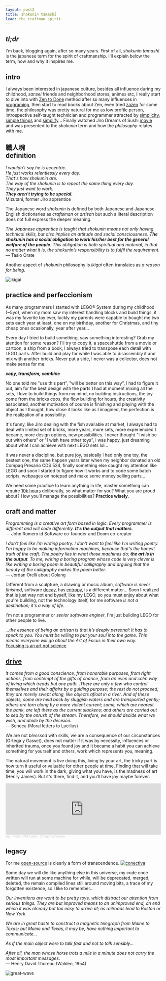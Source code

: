 ```yaml
---
layout: post2
title: shokunin tamashī
lead: the craftman spirit.
---
```


## _tl;dr_

I'm back, blogging again, after so many years. First of all, _shokunin tamashī_ is the japanese term for the spirit of craftmanship. I'll explain below the term, how and why it inspires me.

## intro

I always been interested in japanese culture, besides all influence during my childhood, _sansei_ friends and neighborhood stores, animes etc, I really start to dive into with [Zen to Done](https://archive.org/stream/ZenToDoneTheUltimateSimpleProductivitySystemByLeoBabauta/zen_to_done.Leo_Babauta-jorel314_djvu.txt) method after so many influences in [programing](https://www.zenprogrammer.org/en/10-rules-of-a-zen-programmer.html),
then start to read books about Zen, even tried [zazen](https://en.wikipedia.org/wiki/Zazen) for some time, the philosophy was pretty natural for me as low profile person, introspective self-taught technician and programmer attracted by [simplicity](http://www.extremeprogramming.org/rules/simple.html), [simple things](http://lawsofsimplicity.com/) and [simplify](https://www.goodreads.com/quotes/897002-our-life-is-frittered-away-by-detail-simplicity-simplicity-simplicity-i)...
Finally watched Jiro Dreams of Sushi [movie](https://www.imdb.com/title/tt1772925/) and was presented to the _shokunin_ term and how the _philosophy_ relates with me.

## 職人魂<br> definition

_I wouldn't say he is eccentric._<br>
_He just works relentlessly every day._<br>
_That's how shokunin are._<br>
_The way of the shokunin is to repeat the same thing every day._<br>
_They just want to work._<br>
_**They aren't trying to be special.**_<br>
Mizutani, former Jiro apprentice

The Japanese word _shokunin_ is defined by both Japanese and Japanese-English dictionaries as _craftsman_ or _artisan_ but such a literal description
does not full express the deeper meaning.

_The Japanese apprentice is taught that shokunin means not only having technical skills, but also implies an attitude and social consciousness. **The shokunin has a social obligation to work his/her best for the general welfare of the people**. This obligation is both spiritual and material, in that no matter what it is, the shokunin’s responsibility is to fulfil the requirement._<br>
— Tasio Orate

Another aspect of _shokunin_ philosophy is _ikigai_ often translates as _a reason for being_.

![ikigai](/assets/files/ikigai.webp)


## practice and perfeccionism

As many programmers I started with LEGO® System during my childhood (~5yo), when my mom saw my interest handling blocks and build things,
it was my favorite toy ever, luckly my parents were capable to bought me two sets each year at least, one on my birthday, another for Christmas, and tiny cheap ones ocasionally, year after year...

Every day I tried to build something, saw something interesting? Grab my atention for some reason? I'll try to copy it, a spaceshuttle
from a movie or cartoon, a ship from a book, I always tried to transpose each detail with LEGO parts. After build and play for while I was able to disassembly it and mix with another bricks.
Never put a side, I never was a collector, does not make sense for me.

_**copy, transform, combine**_

No one told me "use this part", "will be better on this way", I had to figure it out, aim
for the best design with the parts I had at moment mixing all the sets, I love to build things from my mind, no building instructions, the joy come from the bricks _caos_, the flow building for hours, the creativity associated,
another motivation of course is finishing and playing with the object as I thought, how close it looks like as I imagined, the perfection is the realization of a possibility.

It's funny, like Jiro dealing with the fish available at market, I always had to deal with limited set of bricks, more years, more sets, more experiencied I became, more design options, new possibilities.
I never thought "I wish be out with others" or "I wish have other toys", I was happy, just dreaming about what I can achieve with next LEGO sets lol...

It was never a discipline, but pure joy, basically I had only one toy, the bestest one, the same happen years later when my neighbor donated an old Compaq Presario CDS 524,
finally something else caught my attention like LEGO and soon I started to figure how it works and to code some batch scripts, webpages on notepad and make some money selling parts...

We need some practice to learn anything in life, master something can require [10k hours](https://en.wikipedia.org/wiki/Outliers_(book)) deliberatly, so what matter for you? What you are proud about? How you'll manage the possibilities? **Practice wisely**.

## craft and matter

_Programming is a creative art form based in logic. Every programmer is different and will code differently. **It's the output that matters**._<br>
— John Romero id Software co-founder and Doom co-creator

_I don't feel like I'm writing poetry. I don't want to feel like I'm writing poetry. I'm happy to be making information machines, because that's the honest truth of the craft. The poetry lies in what those machines do; **the art is in the output**. To me, writing a boring program whose code is very clever is like writing a boring poem in beautiful calligraphy and arguing that the beauty of the calligraphy makes the poem better._<br>
— Jordan Orelli about Golang

Different from a sculpture, a drawing or music album, _software is never finished_, software [decay](https://en.wikipedia.org/wiki/Software_rot), has [entropy](https://www.amazon.com/Pragmatic-Programmer-Journeyman-Master/dp/020161622X), is a different matter... Soon I realized that is just way not end byself, like my LEGO, so you must enjoy about what you're building, not the technology itself, for me software _is not a destination; it's a way of life_.

I'm not a programmer or _senior software enginer_, I'm just building LEGO for other people to live.

_...the essence of being an artisan is that it’s deeply personal: It has to speak to you. You must be willing to put your soul into the game. This means everyone will go about the Art of Focus in their own way._<br>[Focusing is an art not science](https://web.archive.org/web/20230120001146/https://fs.blog/focusing-art-not-science/)

## [drive](https://www.goodreads.com/book/show/6452796-drive)

_It comes from a good conscience, from honorable purposes, from right actions, from contempt of the gifts of chance, from an even and calm way of living which treads but one path…There are only a few who control themselves and their affairs by a guiding purpose; the rest do not proceed; they are merely swept along, like objects afloat in a river. And of these objects, some are held back by sluggish waters and are transported gently; others are torn along by a more violent current; some, which are nearest the bank, are left there as the current slackens; and others are carried out to sea by the onrush of the stream. Therefore, we should decide what we wish, and abide by the decision._<br>
— Seneca (Moral letters to Lucilius)

We are not _bleessed_ with skills, we are a consequence of our circunstances (Ortega y Gasset), does not matter if it was by necessity, influences or inherited trauma, once you found joy and it became a habit you can achieve something for yourself and others, work which represents you, meaning.

The natural movement is live doing this, living by your art, the tricky part is how turn it useful or valuable for other people at time. Finding that will take time, you will work in the dark, giving what you have, is the madness of art (Henry James). But it's there, find it, and you'll have joy maybe forever.

<iframe width="100%" height="166" scrolling="no" frameborder="no" allow="autoplay" src="https://w.soundcloud.com/player/?url=https%3A//api.soundcloud.com/tracks/383959037&color=%23ff5500&auto_play=false&hide_related=false&show_comments=true&show_user=true&show_reposts=false&show_teaser=true"></iframe><div style="font-size: 10px; color: #cccccc;line-break: anywhere;word-break: normal;overflow: hidden;white-space: nowrap;text-overflow: ellipsis; font-family: Interstate,Lucida Grande,Lucida Sans Unicode,Lucida Sans,Garuda,Verdana,Tahoma,sans-serif;font-weight: 100;"><a href="https://soundcloud.com/danielgvargas" title="dgv" target="_blank" style="color: #cccccc; text-decoration: none;">dgv</a> · <a href="https://soundcloud.com/danielgvargas/o-fogo-na-floresta" title="Heitor Villa-Lobos - O fogo na floresta" target="_blank" style="color: #cccccc; text-decoration: none;">Heitor Villa-Lobos - O fogo na floresta</a></div>

## legacy

For me [open-source](https://en.wikipedia.org/wiki/Open-source-software_movement) is clearly a form of transcendence.
[![conectiva](/assets/files/Fm2ct3DWAAEu3L3.jpg)](https://distrowatch.com/table.php?distribution=conectiva)

Some day we will die like anything else in this universe, my code once written will run at some machine for while,
will be deprecated, merged, deleted, the remain compiled lines still around moving bits, a trace of my forgotten existence, so I like to remember...

_Our inventions are wont to be pretty toys, which distract our attention from serious things. They are but improved means to an unimproved end, an end which it was already but too easy to arrive at; as railroads lead to Boston or New York._

_We are in great haste to construct a magnetic telegraph from Maine to Texas; but Maine and Texas, it may be, have nothing important to communicate..._

_As if the main object were to talk fast and not to talk sensibly..._

_After all, the man whose horse trots a mile in a minute does not carry the most important messages._<br>
 — Henry David Thoreau (Walden, 1854)

![great-wave](/assets/files/great-wave.webp)
